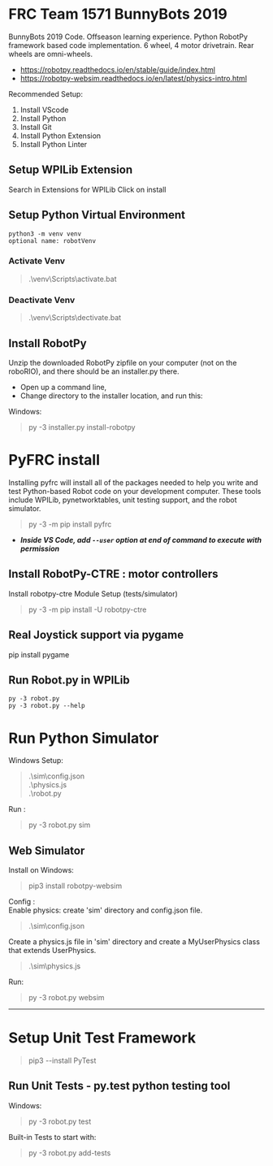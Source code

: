 # FRC Team 1571 BunnyBots 2019
 BunnyBots 2019 Code. Offseason learning experience. Python RobotPy framework based code implementation. 6 wheel, 4 motor drivetrain. Rear wheels are omni-wheels.

- https://robotpy.readthedocs.io/en/stable/guide/index.html 
- https://robotpy-websim.readthedocs.io/en/latest/physics-intro.html

Recommended  Setup:  
1. Install VScode  
2. Install Python  
3. Install Git  
4. Install Python Extension  
5. Install Python Linter  

## Setup WPILib Extension
Search in Extensions for WPILib
Click on install

## Setup Python Virtual Environment
    python3 -m venv venv  
    optional name: robotVenv

### Activate Venv
> .\venv\Scripts\activate.bat

### Deactivate Venv
> .\venv\Scripts\dectivate.bat

## Install RobotPy
Unzip the downloaded RobotPy zipfile on your computer (not on the roboRIO), and there should be an installer.py there. 
- Open up a command line, 
- Change directory to the installer location, and run this:  

Windows:  
> py -3 installer.py install-robotpy


# PyFRC install
Installing pyfrc will install all of the packages needed to help you write and test Python-based Robot code on your development computer. These tools include WPILib, pynetworktables, unit testing support, and the robot simulator.
> py -3 -m pip install pyfrc
* ***Inside VS Code, add `--user` option at end of command to execute with permission***

## Install RobotPy-CTRE : motor controllers
Install robotpy-ctre Module
Setup (tests/simulator)  
> py -3 -m pip install -U robotpy-ctre  


## Real Joystick support via pygame
pip install pygame

## Run Robot.py in WPILib
    py -3 robot.py
    py -3 robot.py --help


# Run Python Simulator
Windows Setup:
> .\sim\config.json  
> .\physics.js   
> .\robot.py   

Run :
> py -3 robot.py sim

## Web Simulator
Install on Windows: 
> pip3 install robotpy-websim  

Config :  
Enable physics: create 'sim' directory and config.json file.  
 > .\sim\config.json 

 Create a physics.js file in 'sim' directory and create a MyUserPhysics class that extends UserPhysics. 
 > .\sim\physics.js 

Run:   
> py -3 robot.py websim


-----
# Setup Unit Test Framework
> pip3 --install PyTest

## Run Unit Tests - py.test python testing tool
Windows:  
> py -3 robot.py test

Built-in Tests to start with:
> py -3 robot.py add-tests


###
